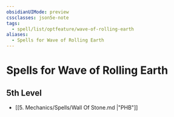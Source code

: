 ```yaml
---
obsidianUIMode: preview
cssclasses: json5e-note
tags:
  - spell/list/optfeature/wave-of-rolling-earth
aliases:
  - Spells for Wave of Rolling Earth
---
```

# Spells for Wave of Rolling Earth

## 5th Level

- [[5. Mechanics/Spells/Wall Of Stone.md \|"PHB"]]
